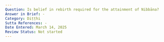 ```yaml
---
Question: Is belief in rebirth required for the attainment of Nibbāna?
Answer in Brief: -
Category: Diṭṭhi
Sutta References: -
Date Entered: March 14, 2025
Review Status: Not started
---
```

